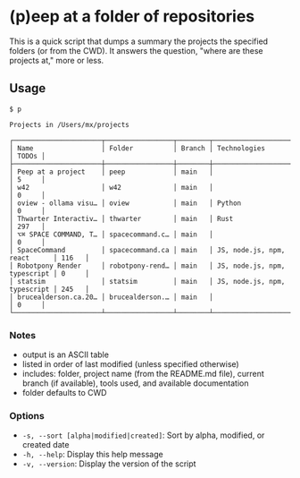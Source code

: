 # (p)eep at a folder of repositories

This is a quick script that dumps a summary the projects the specified folders (or from the CWD). It answers 
the question, "where are these projects at," more or less.

## Usage

```
$ p

Projects in /Users/mx/projects

┌──────────────────────┬─────────────────┬────────┬──────────────────────────────┬───────┐
│ Name                 │ Folder          │ Branch │ Technologies                 │ TODOs │
├──────────────────────┼─────────────────┼────────┼──────────────────────────────┼───────┤
│ Peep at a project    │ peep            │ main   │                              │ 5     │
│ w42                  │ w42             │ main   │                              │ 0     │
│ oview - ollama visu… │ oview           │ main   │ Python                       │ 0     │
│ Thwarter Interactiv… │ thwarter        │ main   │ Rust                         │ 297   │
│ ⌥⌘ SPACE COMMAND, T… │ spacecommand.c… │ main   │                              │ 0     │
│ SpaceCommand         │ spacecommand.ca │ main   │ JS, node.js, npm, react      │ 116   │
│ Robotpony Render     │ robotpony-rend… │ main   │ JS, node.js, npm, typescript │ 0     │
│ statsim              │ statsim         │ main   │ JS, node.js, npm, typescript │ 245   │
│ brucealderson.ca.20… │ brucealderson.… │ main   │                              │ 0     │
└──────────────────────┴─────────────────┴────────┴──────────────────────────────┴───────┘
```

### Notes

- output is an ASCII table
- listed in order of last modified (unless specified otherwise)
- includes: folder, project name (from the README.md file), current branch (if available), tools used, and available documentation
- folder defaults to CWD

### Options

- `-s, --sort [alpha|modified|created]`: Sort by alpha, modified, or created date
- `-h, --help`: Display this help message
- `-v, --version`: Display the version of the script
